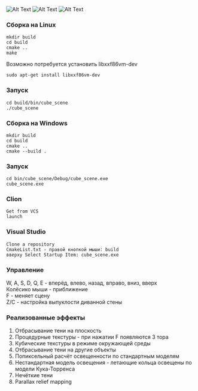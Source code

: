![Alt Text](Gifs/shadows.gif)
![Alt Text](Gifs/lights.gif)
![Alt Text](Gifs/torus.gif)

### Сборка на Linux
    mkdir build
    cd build
    cmake ..
    make
   Возможно потребуется установить libxxf86vm-dev

    sudo apt-get install libxxf86vm-dev

### Запуск
    cd build/bin/cube_scene
    ./cube_scene
### Сборка на Windows
    mkdir build
    cd build
    cmake ..
    cmake --build .
### Запуск
    cd bin/cube_scene/Debug/cube_scene.exe
    cube_scene.exe
### Clion

    Get from VCS
    launch

### Visual Studio

    Clone a repository
    CmakeList.txt - правой кнопкой мыши: build
    вверху Select Startup Item: cube_scene.exe

### Управление
W, A, S, D, Q, E - вперёд, влево, назад, вправо, вниз, вверх  
Колёсико мыши - приближение  
F - меняет сцену  
Z/C - настройка выпуклости диванной стены  

### Реализованные эффекты
1. Отбрасывание тени на плоскость
2. Процедурные текстуры - при нажатии F появляются 3 тора
3. Кубические текстуры в режиме окружающей среды
4. Отбрасывание тени на другие объекты
5. Попиксельный расчёт освещенности по стандартным моделям
6. Нестандартная модель освещения - летающие кольца освещены по модели Кука-Торренса
7. Нечёткие тени
8. Parallax relief mapping
